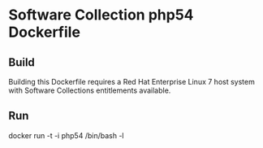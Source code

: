 Software Collection php54 Dockerfile
====================================

Build
-----

Building this Dockerfile requires a Red Hat Enterprise Linux 7 host
system with Software Collections entitlements available.

Run
---

docker run -t -i php54 /bin/bash -l